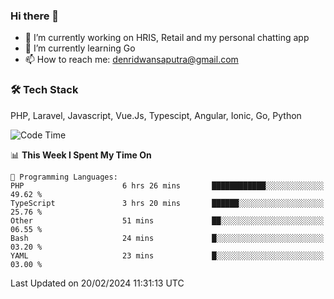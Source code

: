 ### Hi there 👋

- 🔭 I’m currently working on HRIS, Retail and my personal chatting app
- 🌱 I’m currently learning Go
- 📫 How to reach me: denridwansaputra@gmail.com


### 🛠 Tech Stack
PHP, Laravel, Javascript, Vue.Js, Typescipt, Angular, Ionic, Go, Python


<!--START_SECTION:waka-->
![Code Time](http://img.shields.io/badge/Code%20Time-4%2C248%20hrs%2010%20mins-blue)

📊 **This Week I Spent My Time On** 

```text
💬 Programming Languages: 
PHP                      6 hrs 26 mins       ████████████░░░░░░░░░░░░░   49.62 % 
TypeScript               3 hrs 20 mins       ██████░░░░░░░░░░░░░░░░░░░   25.76 % 
Other                    51 mins             ██░░░░░░░░░░░░░░░░░░░░░░░   06.55 % 
Bash                     24 mins             █░░░░░░░░░░░░░░░░░░░░░░░░   03.20 % 
YAML                     23 mins             █░░░░░░░░░░░░░░░░░░░░░░░░   03.00 % 
```


 Last Updated on 20/02/2024 11:31:13 UTC
<!--END_SECTION:waka-->
